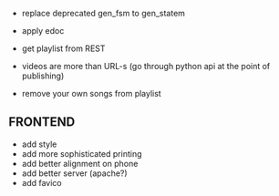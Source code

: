 - replace deprecated gen_fsm to gen_statem
- apply edoc

- get playlist from REST
- videos are more than URL-s (go through python api at the point of publishing)
- remove your own songs from playlist


## FRONTEND
- add style
- add more sophisticated printing
- add better alignment on phone
- add better server (apache?)
- add favico